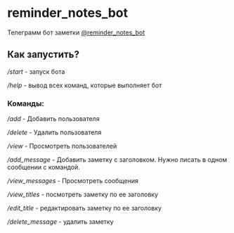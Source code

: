 # reminder_notes_bot
Телеграмм бот заметки [@reminder_notes_bot](https://t.me/reminder_notes_bot) 

## Как запустить?

_/start_ - запуск бота

_/help_ - вывод всех команд, которые выполняет бот 

### Команды:

_/add_ - Добавить пользователя

_/delete_ - Удалить пользователя

_/view_ - Просмотреть пользователей

_/add_message_ - Добавить заметку с заголовком. Нужно писать в одном сообщении с командой.

_/view_messages_ - Просмотреть сообщения

_/view_titles_ - посмотреть заметку по еe заголовку

_/edit_title_ - редактировать заметку по еe заголовку

_/delete_message_ - удалить заметку